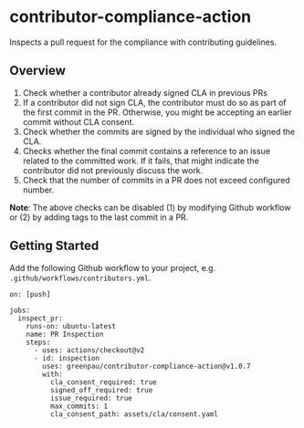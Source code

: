 # contributor-compliance-action

Inspects a pull request for the compliance with contributing guidelines.

## Overview

1. Check whether a contributor already signed CLA in previous PRs
2. If a contributor did not sign CLA, the contributor must do so as part of
  the first commit in the PR. Otherwise, you might be accepting an earlier
  commit without CLA consent.
3. Check whether the commits are signed by the individual who signed the CLA.
4. Checks whether the final commit contains a reference to an issue related
  to the committed work. If it fails, that might indicate the contributor
  did not previously discuss the work.
5. Check that the number of commits in a PR does not exceed configured number.

**Note**: The above checks can be disabled (1) by modifying Github workflow
  or (2) by adding tags to the last commit in a PR.


## Getting Started

Add the following Github workflow to your project,
e.g. `.github/workflows/contributors.yml`.

```
on: [push]

jobs:
  inspect_pr:
    runs-on: ubuntu-latest
    name: PR Inspection
    steps:
      - uses: actions/checkout@v2
      - id: inspection
        uses: greenpau/contributor-compliance-action@v1.0.7
        with:
          cla_consent_required: true
          signed_off_required: true
          issue_required: true
          max_commits: 1
          cla_consent_path: assets/cla/consent.yaml
```
